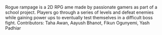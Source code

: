 Rogue rampage is a 2D RPG ame made by passionate gamers as part of a school project. Players go through a series of levels and defeat enemies while gaining power ups to eventually test themselves in a difficult boss fight.
Contributors: Taha Awan, Aayush Bhanot,  Fikun Ogunyemi, Yash Padhiar
